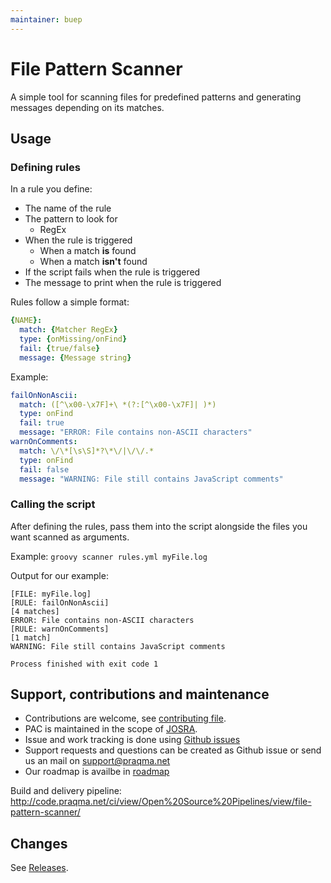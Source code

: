 ```yaml
---
maintainer: buep
---
```


# File Pattern Scanner

A simple tool for scanning files for predefined patterns and generating messages depending on its matches.

## Usage

### Defining rules

In a rule you define: 
 * The name of the rule
 * The pattern to look for
    *   RegEx
 * When the rule is triggered 
    * When a match **is** found
    * When a match **isn't** found
 * If the script fails when the rule is triggered
 * The message to print when the rule is triggered

Rules follow a simple format:

```YAML
{NAME}:
  match: {Matcher RegEx}
  type: {onMissing/onFind}
  fail: {true/false}
  message: {Message string}
```

Example:

```YAML
failOnNonAscii:
  match: ([^\x00-\x7F]+\ *(?:[^\x00-\x7F]| )*)
  type: onFind
  fail: true
  message: "ERROR: File contains non-ASCII characters"
warnOnComments:
  match: \/\*[\s\S]*?\*\/|\/\/.*
  type: onFind
  fail: false
  message: "WARNING: File still contains JavaScript comments"
```

### Calling the script

After defining the rules, pass them into the script alongside the files you want scanned as arguments.
   
Example:
`groovy scanner rules.yml myFile.log`

Output for our example:
```
[FILE: myFile.log]
[RULE: failOnNonAscii]
[4 matches]
ERROR: File contains non-ASCII characters
[RULE: warnOnComments]
[1 match]
WARNING: File still contains JavaScript comments

Process finished with exit code 1
```

## Support, contributions and maintenance

* Contributions are welcome, see [contributing file](/CONTRIBUTING.md).
* PAC is maintained in the scope of [JOSRA](http://www.josra.org/).
* Issue and work tracking is done using [Github issues](https://github.com/Praqma/file-pattern-scanner/issues)
* Support requests and questions can be created as Github issue or send us an mail on support@praqma.net
* Our roadmap is availbe in [roadmap](/roadmap.md)

Build and delivery pipeline: http://code.praqma.net/ci/view/Open%20Source%20Pipelines/view/file-pattern-scanner/


## Changes

See [Releases](https://github.com/buep/file-pattern-scanner/release).
